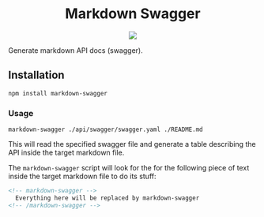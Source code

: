<h1 align=center>Markdown Swagger</h1>

<div align=center>
  <img src="https://github.com/rmariuzzo/markdown-swagger/raw/master/banner.png" />
</div>

Generate markdown API docs (swagger).

## Installation

```shell
npm install markdown-swagger
```

### Usage

```shell
markdown-swagger ./api/swagger/swagger.yaml ./README.md
```

This will read the specified swagger file and generate a table describing the API inside the target markdown file.

The `markdown-swagger` script will look for the for the following piece of text inside the target markdown file to do its stuff:

```markdown
<!-- markdown-swagger -->
  Everything here will be replaced by markdown-swagger
<!-- /markdown-swagger -->
```

